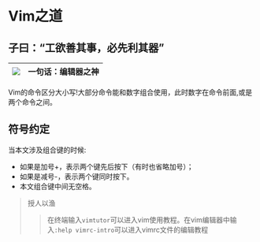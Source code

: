 Vim之道
===
子曰：“工欲善其事，必先利其器”
---------------------

|![](http://img.my.csdn.net/uploads/201406/15/1402811722_5338.png)|一句话：编辑器之神|
|-----|-----|


Vim的命令区分大小写!大部分命令能和数字组合使用，此时数字在命令前面,或是两个命令之间。

## 符号约定
当本文涉及组合键的时候:
- 如果是加号+，表示两个键先后按下（有时也省略加号）；
- 如果是减号-，表示两个键同时按下。
- 本文组合键中间无空格。

>授人以渔
>>在终端输入`vimtutor`可以进入vim使用教程。在vim编辑器中输入`:help vimrc-intro`可以进入vimrc文件的编辑教程
